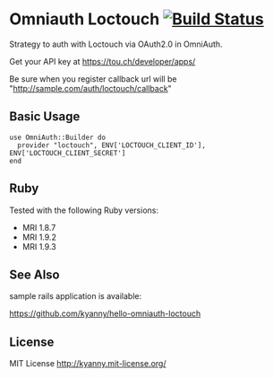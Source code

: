 # Omniauth Loctouch [![Build Status](https://secure.travis-ci.org/kyanny/omniauth-loctouch.png)](http://travis-ci.org/kyanny/omniauth-loctouch)

Strategy to auth with Loctouch via OAuth2.0 in OmniAuth.

Get your API key at https://tou.ch/developer/apps/

Be sure when you register callback url will be "http://sample.com/auth/loctouch/callback"

## Basic Usage

    use OmniAuth::Builder do
      provider "loctouch", ENV['LOCTOUCH_CLIENT_ID'], ENV['LOCTOUCH_CLIENT_SECRET']
    end

## Ruby

Tested with the following Ruby versions:

- MRI 1.8.7
- MRI 1.9.2
- MRI 1.9.3

## See Also

sample rails application is available:

https://github.com/kyanny/hello-omniauth-loctouch

## License

MIT License http://kyanny.mit-license.org/
